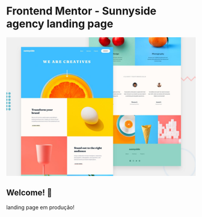 # Frontend Mentor - Sunnyside agency landing page

![Design preview for the Sunnyside agency landing page coding challenge](./design/desktop-preview.jpg)

## Welcome! 👋
landing page em produção!

